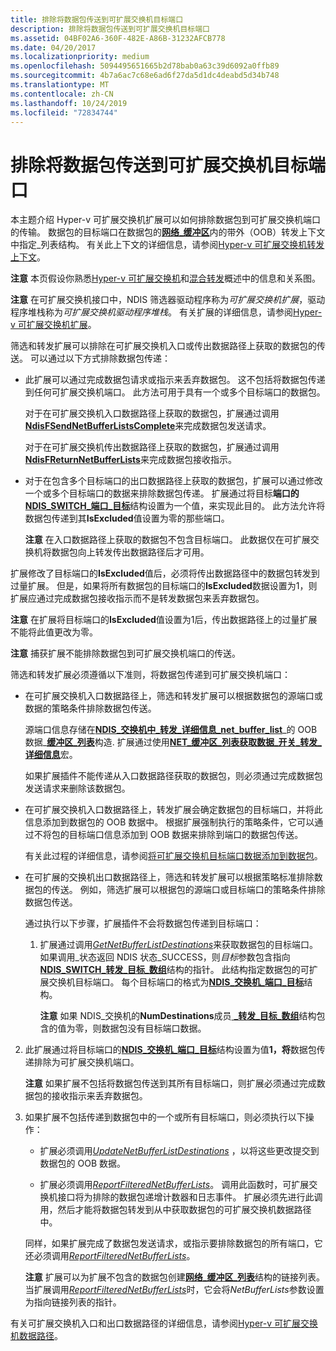 ```yaml
---
title: 排除将数据包传送到可扩展交换机目标端口
description: 排除将数据包传送到可扩展交换机目标端口
ms.assetid: 04BF02A6-360F-482E-A86B-31232AFCB778
ms.date: 04/20/2017
ms.localizationpriority: medium
ms.openlocfilehash: 5094495651665b2d78bab0a63c39d6092a0ffb89
ms.sourcegitcommit: 4b7a6ac7c68e6ad6f27da5d1dc4deabd5d34b748
ms.translationtype: MT
ms.contentlocale: zh-CN
ms.lasthandoff: 10/24/2019
ms.locfileid: "72834744"
---
```

# <a name="excluding-packet-delivery-to-extensible-switch-destination-ports"></a>排除将数据包传送到可扩展交换机目标端口


本主题介绍 Hyper-v 可扩展交换机扩展可以如何排除数据包到可扩展交换机端口的传输。 数据包的目标端口在数据包的[**网络\_缓冲区**](https://docs.microsoft.com/windows-hardware/drivers/ddi/ndis/ns-ndis-_net_buffer_list)内的带外（OOB）转发上下文中指定\_列表结构。 有关此上下文的详细信息，请参阅[Hyper-v 可扩展交换机转发上下文](hyper-v-extensible-switch-forwarding-context.md)。

**注意** 本页假设你熟悉[Hyper-v 可扩展交换机](overview-of-the-hyper-v-extensible-switch.md)和[混合转发](hybrid-forwarding.md)概述中的信息和关系图。


**注意** 在可扩展交换机接口中，NDIS 筛选器驱动程序称为*可扩展交换机扩展*，驱动程序堆栈称为*可扩展交换机驱动程序堆栈*。 有关扩展的详细信息，请参阅[Hyper-v 可扩展交换机扩展](hyper-v-extensible-switch-extensions.md)。

筛选和转发扩展可以排除在可扩展交换机入口或传出数据路径上获取的数据包的传送。 可以通过以下方式排除数据包传递：

-   此扩展可以通过完成数据包请求或指示来丢弃数据包。 这不包括将数据包传递到任何可扩展交换机端口。 此方法可用于具有一个或多个目标端口的数据包。

    对于在可扩展交换机入口数据路径上获取的数据包，扩展通过调用[**NdisFSendNetBufferListsComplete**](https://docs.microsoft.com/windows-hardware/drivers/ddi/ndis/nf-ndis-ndisfsendnetbufferlistscomplete)来完成数据包发送请求。

    对于在可扩展交换机传出数据路径上获取的数据包，扩展通过调用[**NdisFReturnNetBufferLists**](https://docs.microsoft.com/windows-hardware/drivers/ddi/ndis/nf-ndis-ndisfreturnnetbufferlists)来完成数据包接收指示。

-   对于在包含多个目标端口的出口数据路径上获取的数据包，扩展可以通过修改一个或多个目标端口的数据来排除数据包传递。 扩展通过将目标**端口的** [**NDIS\_SWITCH\_端口\_目标**](https://docs.microsoft.com/windows-hardware/drivers/ddi/ndis/ns-ndis-_ndis_switch_port_destination)结构设置为一个值，来实现此目的。 此方法允许将数据包传递到其**IsExcluded**值设置为零的那些端口。

    **注意** 在入口数据路径上获取的数据包不包含目标端口。 此数据仅在可扩展交换机将数据包向上转发传出数据路径后才可用。

扩展修改了目标端口的**IsExcluded**值后，必须将传出数据路径中的数据包转发到过量扩展。 但是，如果将所有数据包的目标端口的**IsExcluded**数据设置为1，则扩展应通过完成数据包接收指示而不是转发数据包来丢弃数据包。

**注意** 在扩展将目标端口的**IsExcluded**值设置为1后，传出数据路径上的过量扩展不能将此值更改为零。

**注意** 捕获扩展不能排除数据包到可扩展交换机端口的传送。

筛选和转发扩展必须遵循以下准则，将数据包传递到可扩展交换机端口：

-   在可扩展交换机入口数据路径上，筛选和转发扩展可以根据数据包的源端口或数据的策略条件排除数据包传送。

    源端口信息存储在[**NDIS\_交换机中\_转发\_详细信息\_net\_buffer\_list**](https://docs.microsoft.com/windows-hardware/drivers/ddi/ndis/ns-ndis-_ndis_switch_forwarding_detail_net_buffer_list_info)\_的 OOB 数据\_[**缓冲区\_列表**](https://docs.microsoft.com/windows-hardware/drivers/ddi/ndis/ns-ndis-_net_buffer_list)构造. 扩展通过使用[**NET\_缓冲区\_列表获取数据\_开关\_转发\_详细信息**](https://docs.microsoft.com/windows-hardware/drivers/network/net-buffer-list-switch-forwarding-detail)宏。

    如果扩展插件不能传递从入口数据路径获取的数据包，则必须通过完成数据包发送请求来删除该数据包。

-   在可扩展交换机入口数据路径上，转发扩展会确定数据包的目标端口，并将此信息添加到数据包的 OOB 数据中。 根据扩展强制执行的策略条件，它可以通过不将包的目标端口信息添加到 OOB 数据来排除到端口的数据包传送。

    有关此过程的详细信息，请参阅[将可扩展交换机目标端口数据添加到数据包](adding-extensible-switch-destination-port-data-to-a-packet.md)。

-   在可扩展的交换机出口数据路径上，筛选和转发扩展可以根据策略标准排除数据包的传送。 例如，筛选扩展可以根据包的源端口或目标端口的策略条件排除数据包传送。

    通过执行以下步骤，扩展插件不会将数据包传递到目标端口：

    1.  扩展通过调用[*GetNetBufferListDestinations*](https://docs.microsoft.com/windows-hardware/drivers/ddi/ndis/nc-ndis-ndis_switch_get_net_buffer_list_destinations)来获取数据包的目标端口。 如果调用\_状态返回 NDIS 状态\_SUCCESS，则*目标*参数包含指向[**NDIS\_SWITCH\_转发\_目标\_数组**](https://docs.microsoft.com/windows-hardware/drivers/ddi/ndis/ns-ndis-_ndis_switch_forwarding_destination_array)结构的指针。 此结构指定数据包的可扩展交换机目标端口。 每个目标端口的格式为[**NDIS\_交换机\_端口\_目标**](https://docs.microsoft.com/windows-hardware/drivers/ddi/ndis/ns-ndis-_ndis_switch_port_destination)结构。

        **注意** 如果 NDIS\_交换机的**NumDestinations**成员[ **\_转发\_目标\_数组**](https://docs.microsoft.com/windows-hardware/drivers/ddi/ndis/ns-ndis-_ndis_switch_forwarding_destination_array)结构包含的值为零，则数据包没有目标端口数据。

2.  此扩展通过将目标端口的[**NDIS\_交换机\_端口\_目标**](https://docs.microsoft.com/windows-hardware/drivers/ddi/ndis/ns-ndis-_ndis_switch_port_destination)结构设置为值**1，将**数据包传递排除为可扩展交换机端口。

    **注意** 如果扩展不包括将数据包传送到其所有目标端口，则扩展必须通过完成数据包的接收指示来丢弃数据包。

3.  如果扩展不包括传递到数据包中的一个或所有目标端口，则必须执行以下操作：

    -   扩展必须调用[*UpdateNetBufferListDestinations*](https://docs.microsoft.com/windows-hardware/drivers/ddi/ndis/nc-ndis-ndis_switch_update_net_buffer_list_destinations) ，以将这些更改提交到数据包的 OOB 数据。

    -   扩展必须调用[*ReportFilteredNetBufferLists*](https://docs.microsoft.com/windows-hardware/drivers/ddi/ndis/nc-ndis-ndis_switch_report_filtered_net_buffer_lists)。 调用此函数时，可扩展交换机接口将为排除的数据包递增计数器和日志事件。 扩展必须先进行此调用，然后才能将数据包转发到从中获取数据包的可扩展交换机数据路径中。

    同样，如果扩展完成了数据包发送请求，或指示要排除数据包的所有端口，它还必须调用[*ReportFilteredNetBufferLists*](https://docs.microsoft.com/windows-hardware/drivers/ddi/ndis/nc-ndis-ndis_switch_report_filtered_net_buffer_lists)。

    **注意** 扩展可以为扩展不包含的数据包创建[**网络\_缓冲区\_列表**](https://docs.microsoft.com/windows-hardware/drivers/ddi/ndis/ns-ndis-_net_buffer_list)结构的链接列表。 当扩展调用[*ReportFilteredNetBufferLists*](https://docs.microsoft.com/windows-hardware/drivers/ddi/ndis/nc-ndis-ndis_switch_report_filtered_net_buffer_lists)时，它会将*NetBufferLists*参数设置为指向链接列表的指针。

有关可扩展交换机入口和出口数据路径的详细信息，请参阅[Hyper-v 可扩展交换机数据路径](hyper-v-extensible-switch-data-path.md)。